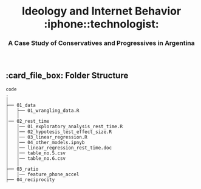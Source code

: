 <h1 align="center"> Ideology and Internet Behavior :iphone::technologist: </h1>
<h3 align="center"> A Case Study of Conservatives and Progressives in Argentina </h3>  

</br>

<!-- :paw_prints:-->
<!-- FOLDER STRUCTURE -->
<h2 id="folder-structure"> :card_file_box: Folder Structure</h2>

    code
    .
    │
    ├── 01_data
    │   ├── 01_wrangling_data.R
    │   │
    │── 02_rest_time
    │   │── 01_exploratory_analysis_rest_time.R
    │   │── 02_hypotesis_test_effect_size.R
    │   │── 03_linear_regression.R
    │   │── 04_other_models.ipnyb
    │   │── linear_regression_rest_time.doc
    │   │── table_no.5.csv
    │   │── table_no.6.csv
    │   │
    ├── 03_ratio
    │   │── feature_phone_accel
    ├── 04_reciprocity

    
